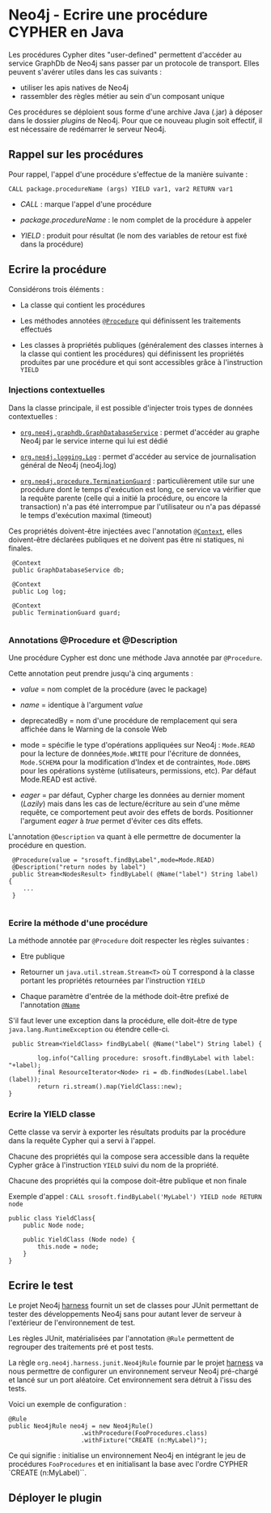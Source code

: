 # Neo4j - Ecrire une procédure CYPHER en Java


Les procédures Cypher dites "user-defined" permettent d'accéder au service GraphDb de Neo4j sans passer par un protocole de transport.
Elles peuvent s'avérer utiles dans les cas suivants :

- utiliser les apis natives de Neo4j
- rassembler des règles métier au sein d'un composant unique

Ces procédures se déploient sous forme d'une archive Java (.jar) à déposer dans le dossier _plugins_ de Neo4j. Pour que ce nouveau plugin soit effectif, il est nécessaire de redémarrer le serveur Neo4j.

## Rappel sur les procédures


Pour rappel, l'appel d'une procédure s'effectue de la manière suivante :

``` CALL package.procedureName (args) YIELD var1, var2 RETURN var1 ```

- _CALL_ : marque l'appel d'une procédure

- _package.procedureName_ : le nom complet de la procédure à appeler

- _YIELD_ : produit pour résultat (le nom des variables de retour est fixé dans la procédure)

## Ecrire la procédure
 

Considérons trois éléments :

- La classe qui contient les procédures

- Les méthodes annotées [`@Procedure`](https://neo4j.com/docs/java-reference/current/javadocs/org/neo4j/procedure/Procedure.html) qui définissent les traitements effectués

- Les classes à propriétés publiques (généralement des classes internes à la classe qui contient les procédures) qui définissent les propriétés produites par une procédure et qui sont accessibles  grâce à l'instruction `YIELD`

### Injections contextuelles

Dans la classe principale, il est possible d'injecter trois types de données contextuelles :

- [`org.neo4j.graphdb.GraphDatabaseService`](https://neo4j.com/docs/java-reference/current/javadocs/org/neo4j/graphdb/GraphDatabaseService.html) : permet d'accéder au graphe Neo4j par le service interne qui lui est dédié

- [`org.neo4j.logging.Log`](https://neo4j.com/docs/java-reference/current/javadocs/org/neo4j/logging/Log.html) : permet d'accéder au service de journalisation général de Neo4j (neo4j.log)

- [`org.neo4j.procedure.TerminationGuard`](https://neo4j.com/docs/java-reference/current/javadocs/org/neo4j/procedure/TerminationGuard.html) : particulièrement utile sur une procédure dont le temps d'exécution est long, ce service va vérifier que la requête parente (celle qui a initié la procédure, ou encore la transaction) n'a pas été interrompue par l'utilisateur ou n'a pas dépassé le temps d'exécution maximal (timeout)    
 
Ces propriétés doivent-être injectées avec l'annotation [`@Context`](https://neo4j.com/docs/java-reference/current/javadocs/org/neo4j/procedure/Context.html), elles doivent-être déclarées publiques et ne doivent pas être ni statiques, ni finales.
 
```
 @Context
 public GraphDatabaseService db;
 
 @Context
 public Log log;
 
 @Context
 public TerminationGuard guard;
 
```

### Annotations @Procedure et @Description

Une procédure Cypher est donc une méthode Java annotée par `@Procedure`.

Cette annotation peut prendre jusqu'à cinq arguments :

- _value_ = nom complet de la procédure (avec le package)

- _name_ = identique à l'argument _value_

- deprecatedBy = nom d'une procédure de remplacement qui sera affichée dans le Warning de la console Web

- mode = spécifie le type d'opérations appliquées sur Neo4j : `Mode.READ` pour la lecture de données,`Mode.WRITE` pour l'écriture de données, `Mode.SCHEMA` pour la modification d'Index et de contraintes, `Mode.DBMS` pour les opérations système (utilisateurs, permissions, etc). Par défaut Mode.READ est activé.

- _eager_ =  par défaut, Cypher charge les données au dernier moment (_Lazily_) mais dans les cas de lecture/écriture au sein d'une même requête, ce comportement peut avoir des effets de bords. Positionner l'argument _eager_ à _true_ permet d'éviter ces dits effets.

L'annotation `@Description` va quant à elle permettre de documenter la procédure en question.

```
 @Procedure(value = "srosoft.findByLabel",mode=Mode.READ)
 @Description("return nodes by label")
 public Stream<NodesResult> findByLabel( @Name("label") String label) {
 	...
 }
 
```

### Ecrire la méthode d'une procédure

La méthode annotée par `@Procedure` doit respecter les règles suivantes :

- Etre publique

- Retourner un `java.util.stream.Stream<T>` où T correspond à la classe portant les propriétés retournées par l'instruction `YIELD`

- Chaque paramètre d'entrée de la méthode doit-être prefixé de l'annotation [`@Name`](https://neo4j.com/docs/java-reference/current/javadocs/org/neo4j/procedure/Name.html) 

S'il faut lever une exception dans la procédure, elle doit-être de type `java.lang.RuntimeException` ou étendre celle-ci. 

``` 
 public Stream<YieldClass> findByLabel( @Name("label") String label) {
    	
    	log.info("Calling procedure: srosoft.findByLabel with label: "+label);
    	final ResourceIterator<Node> ri = db.findNodes(Label.label (label));    	
    	return ri.stream().map(YieldClass::new);
}
``` 

### Ecrire la YIELD classe

Cette classe va servir à exporter les résultats produits par la procédure dans la requête Cypher qui a servi à l'appel.

Chacune des propriétés qui la compose sera accessible dans la requête Cypher grâce à l'instruction `YIELD` suivi du nom de la propriété.

Chacune des propriétés qui la compose doit-être publique et non finale

Exemple d'appel : 
`CALL srosoft.findByLabel('MyLabel') YIELD node RETURN node`

```
public class YieldClass{
	public Node node;

	public YieldClass (Node node) {
		this.node = node;
	}
}
``` 

## Ecrire le test

Le projet Neo4j [harness](https://github.com/neo4j/neo4j/tree/3.5/community/neo4j-harness/) fournit un set de classes pour JUnit permettant de tester des développements Neo4j sans pour autant lever de serveur à l'extérieur de l'environnement de test.

Les règles JUnit, matérialisées par l'annotation `@Rule` permettent de regrouper des traitements pré et post tests.

La règle `org.neo4j.harness.junit.Neo4jRule` fournie par le projet [harness](https://github.com/neo4j/neo4j/tree/3.5/community/neo4j-harness/) va nous permettre de configurer un environnement serveur Neo4j pré-chargé et lancé sur un port aléatoire. Cet environnement sera détruit à l'issu des tests.

Voici un exemple de configuration :
 
```
@Rule
public Neo4jRule neo4j = new Neo4jRule()								
					.withProcedure(FooProcedures.class)
					.withFixture("CREATE (n:MyLabel)");
```
Ce qui signifie : initialise un environnement Neo4j en intégrant le jeu de procédures `FooProcedures`  et en initialisant la base avec l'ordre CYPHER `CREATE (n:MyLabel)``.

## Déployer le plugin

